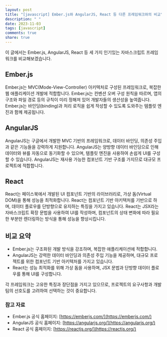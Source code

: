 ```yaml
---
layout: post
title: "[javascript] Ember.js와 AngularJS, React 등 다른 프레임워크와의 비교"
description: " "
date: 2023-11-03
tags: [javascript]
comments: true
share: true
---
```


이 글에서는 Ember.js, AngularJS, React 등 세 가지 인기있는 자바스크립트 프레임워크를 비교해보겠습니다.

## Ember.js
Ember.js는 MVC(Mode-View-Controller) 아키텍처로 구성된 프레임워크로, 복잡한 웹 애플리케이션 개발에 적합합니다. Ember.js는 컨벤션 오버 구성 원칙을 따르며, 앱의 구조와 파일 경로 등의 규칙이 미리 정해져 있어 개발자들의 생산성을 높여줍니다. Ember.js는 바인딩(binding)과 처리 로직을 쉽게 작성할 수 있도록 도와주는 템플릿 엔진과 함께 제공됩니다.

## AngularJS
AngularJS는 구글에서 개발한 MVC 기반의 프레임워크로, 데이터 바인딩, 의존성 주입과 같은 기능들을 강력하게 지원합니다. AngularJS는 양방향 데이터 바인딩으로 인해 데이터와 뷰를 자동으로 동기화할 수 있으며, 템플릿 엔진을 사용하여 손쉽게 UI를 구성할 수 있습니다. AngularJS는 재사용 가능한 컴포넌트 기반 구조를 가지므로 대규모 프로젝트에 적합합니다.

## React
React는 페이스북에서 개발된 UI 컴포넌트 기반의 라이브러리로, 가상 돔(Virtual DOM)을 통해 성능을 최적화합니다. React는 컴포넌트 기반 아키텍처를 기반으로 하며, 데이터 플로우를 단방향으로 유지하는 특징을 가지고 있습니다. React는 JSX라는 자바스크립트 확장 문법을 사용하여 UI를 작성하며, 컴포넌트의 상태 변화에 따라 필요한 부분만 렌더링하는 방식을 통해 성능을 향상시킵니다.

## 비교 요약
- Ember.js는 구조화된 개발 방식을 강조하며, 복잡한 애플리케이션에 적합합니다.
- AngularJS는 강력한 데이터 바인딩과 의존성 주입 기능을 제공하며, 대규모 프로젝트를 위한 컴포넌트 기반 아키텍처를 가지고 있습니다.
- React는 성능 최적화를 위해 가상 돔을 사용하며, JSX 문법과 단방향 데이터 플로우를 통해 UI를 구성합니다.

각 프레임워크는 고유한 특징과 장단점을 가지고 있으므로, 프로젝트의 요구사항과 개발 팀의 선호도를 고려하여 선택하는 것이 중요합니다.

### 참고 자료
- Ember.js 공식 홈페이지: [https://emberjs.com/](https://emberjs.com/)
- AngularJS 공식 홈페이지: [https://angularjs.org/](https://angularjs.org/)
- React 공식 홈페이지: [https://reactjs.org/](https://reactjs.org/)